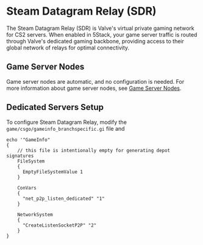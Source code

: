 # Steam Datagram Relay (SDR)

The Steam Datagram Relay (SDR) is Valve's virtual private gaming network for CS2 servers. When enabled in 5Stack, your game server traffic is routed through Valve's dedicated gaming backbone, providing access to their global network of relays for optimal connectivity.

## Game Server Nodes

Game server nodes are automatic, and no configuration is needed. For more information about game server nodes, see [Game Server Nodes](/servers/game-server-nodes/).

## Dedicated Servers Setup

To configure Steam Datagram Relay, modify the `game/csgo/gameinfo_branchspecific.gi` file and

```
echo '"GameInfo"
{
    // this file is intentionally empty for generating depot signatures
    FileSystem
    {
      EmptyFileSystemValue 1
    }

    ConVars
    {
      "net_p2p_listen_dedicated" "1"
    }

    NetworkSystem
    {
      "CreateListenSocketP2P" "2"
    }
}
```
